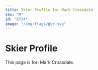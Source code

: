 ```yaml
---
title: Skier Profile for Mark Croasdale
sex: "M"
id: "6724"
image: "/img/flags/gbr.svg" 
---
```


# Skier Profile

This page is for: Mark Croasdale.
    